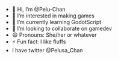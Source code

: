 - 👋 Hi, I’m @Pelu-Chan
- 👀 I’m interested in making games
- 🌱 I’m currently learning GodotScript
- 💞️ I’m looking to collaborate on gamedev
- 😄 Pronouns: She/her or whatever
- ⚡ Fun fact: I like fluffs
- I have twitter @Pelusa_Chan
